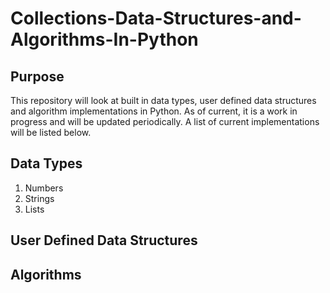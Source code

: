 # Collections-Data-Structures-and-Algorithms-In-Python

## Purpose
This repository will look at built in data types, user defined data structures and algorithm implementations in Python.
As of current, it is a work in progress and will be updated periodically.
A list of current implementations will be listed below.

## Data Types
1. Numbers
2. Strings
3. Lists

## User Defined Data Structures


## Algorithms
